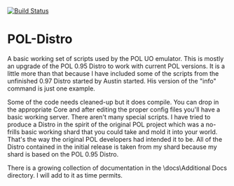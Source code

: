 [![Build Status](https://travis-ci.org/polserver/Distro.svg?branch=master)](https://travis-ci.org/polserver/Distro)

# POL-Distro

A basic working set of scripts used by the POL UO emulator.
This is mostly an upgrade of the POL 0.95 Distro to work with current POL versions. It is a little more than that because I have included some of the scripts from the unfinished 0.97 Distro started by Austin started. His version of the "info" command is just one example.

Some of the code needs cleaned-up but it does compile. You can drop in the appropriate Core and after editing the proper config files you'll have a basic working server. There aren't many special scripts. I have tried to produce a Distro in the spirit of the original POL project which was a no-frills basic working shard that you could take and mold it into your world. That's the way the original POL developers had intended it to be. All of the Distro contained in the initial release is taken from my shard because my shard is based on the POL 0.95 Distro.

There is a growing collection of documentation in the \docs\Additional Docs directory. I will add to it as time permits.
